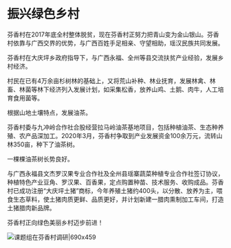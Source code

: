 # 振兴绿色乡村

芬香村在2017年底全村整体脱贫，现在芬香村正努力把青山变为金山银山。芬香村依靠与广西交界的优势，与广西百姓手足相亲、守望相助，瑶汉民族共同发展。

芬香村在大庆坪乡政府指导下，与广西永福、全州等县交流扶贫产业经验，发展乡村经济。

村民在已有4万余亩杉树林的基础上，又将荒山补种、林业抚育，发展林禽、林畜、林菌等林下经济列入发展计划，如采集松香，放养山鸡、土鹅、肉牛，人工培育食用菌等。

根据山地土壤特点，发展油茶。

芬香村委与九冲岭合作社合股经营拉马岭油茶基地项目，包括种植油茶、生态种养殖、农产品深加工。2020年3月，芬香村争取到产业发展资金100余万元，流转山林350亩，种下了油茶树。

一棵棵油茶树长势良好。

与广西永福县文杰罗汉果专业合作社及全州县瑶寨蔬菜种植专业合作社签订协议，种植特色产业豆角、罗汉果、百香果，定点购置种苗、技术服务、收购成品。芬香村已成功注册“大庆坪土猪”商标，今年养殖土猪约400头，以分散、放养为主，喂食生态草料，使土猪肉质更鲜、品质更好，并计划新建一腊肉熏制加工车间，打造土猪腊肉新品牌。

芬香村正向绿色美丽乡村迈步前进！

![课题组在芬香村调研|690x459](https://cdn.usreio.com/discourse-uploads/original/1X/5d9d5135317b4439422e5bf8af4876cb27695eea.jpeg ':size=690')